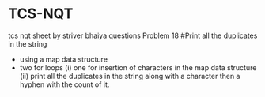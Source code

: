 # TCS-NQT
tcs nqt sheet by striver bhaiya questions
Problem 18
#Print all the duplicates in the string 
- using a map data structure 
- two for loops 
(i)   one for insertion of characters in the map data structure
(ii)  print all the duplicates in the string along with a character then a hyphen with the count of it.
